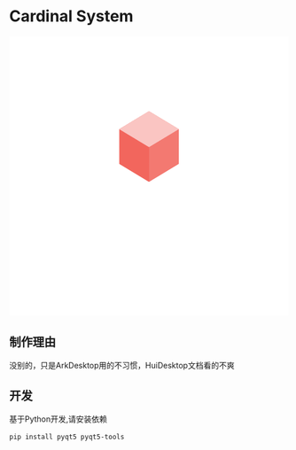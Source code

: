 # Cardinal System

![img](./UI/img/Share/Cardinal.png)
## 制作理由
没别的，只是ArkDesktop用的不习惯，HuiDesktop文档看的不爽
## 开发
基于Python开发,请安装依赖
```
pip install pyqt5 pyqt5-tools
```

